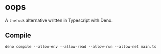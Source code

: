 # oops

A `thefuck` alternative written in Typescript with Deno.

## Compile

`deno compile --allow-env --allow-read --allow-run --allow-net main.ts`
